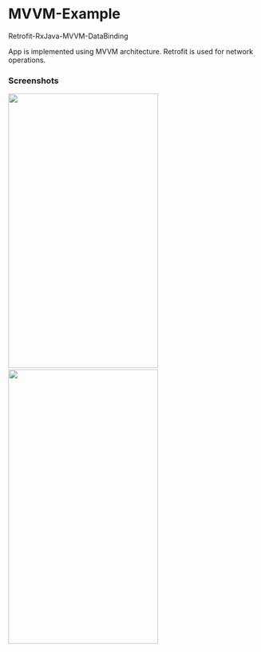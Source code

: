 # MVVM-Example

Retrofit-RxJava-MVVM-DataBinding

App is implemented using MVVM architecture. Retrofit is used for network operations.

<h3>Screenshots</h3>
<p>
  <img src="https://github.com/vinodkamble444/ShpockTask/blob/master/Screenshot/ItemList.png" width="300" height="550"/>
  &nbsp;&nbsp;&nbsp;&nbsp;&nbsp;&nbsp;&nbsp;&nbsp;
  &nbsp;&nbsp;&nbsp;&nbsp;&nbsp;&nbsp;&nbsp;&nbsp;
  <img src="https://github.com/vinodkamble444/ShpockTask/blob/master/Screenshot/ItemListDetail.png" width="300" height="550"/>
</p>

